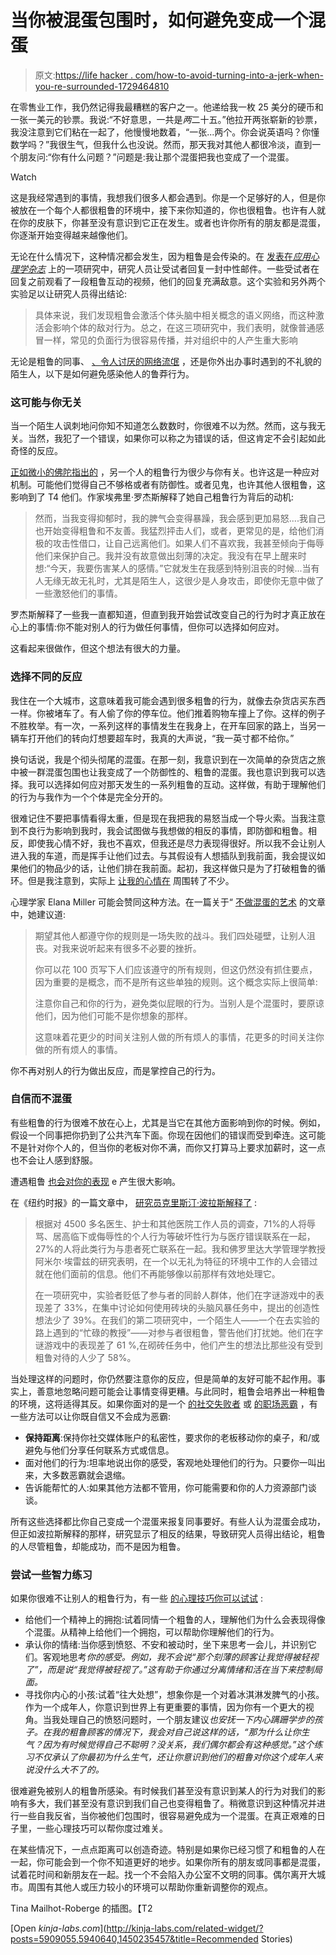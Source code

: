 # 当你被混蛋包围时，如何避免变成一个混蛋

> 原文:[https://life hacker . com/how-to-avoid-turning-into-a-jerk-when-you-re-surrounded-1729464810](https://lifehacker.com/how-to-avoid-turning-into-a-jerk-when-you-re-surrounded-1729464810)

在零售业工作，我仍然记得我最糟糕的客户之一。他递给我一枚 25 美分的硬币和一张一美元的钞票。我说:“不好意思，一共是*两*二十五。”他拉开两张崭新的钞票，我没注意到它们粘在一起了，他慢慢地数着，“一张...两个。你会说英语吗？你懂数学吗？”我很生气，但我什么也没说。然而，那天我对其他人都很冷淡，直到一个朋友问:“你有什么问题？”问题是:我让那个混蛋把我也变成了一个混蛋。

Watch

这是我经常遇到的事情，我想我们很多人都会遇到。你是一个足够好的人，但是你被放在一个每个人都很粗鲁的环境中，接下来你知道的，你也很粗鲁。也许有人就在你的皮肤下，你甚至没有意识到它正在发生。或者也许你所有的朋友都是混蛋，你逐渐开始变得越来越像他们。

无论在什么情况下，这种情况都会发生，因为粗鲁是会传染的。在 [发表在*应用心理学杂志*](http://psycnet.apa.org/index.cfm?fa=buy.optionToBuy&id=2015-28930-001) 上的一项研究中，研究人员让受试者回复一封中性邮件。一些受试者在回复之前观看了一段粗鲁互动的视频，他们的回复充满敌意。这个实验和另外两个实验足以让研究人员得出结论:

> 具体来说，我们发现粗鲁会激活个体头脑中相关概念的语义网络，而这种激活会影响个体的敌对行为。总之，在这三项研究中，我们表明，就像普通感冒一样，常见的负面行为很容易传播，并对组织中的人产生重大影响

无论是粗鲁的同事、 [、令人讨厌的网络流氓](http://lifehacker.com/how-to-stop-caring-about-trolls-and-get-on-with-your-li-5854053) ，还是你外出办事时遇到的不礼貌的陌生人，以下是如何避免感染他人的鲁莽行为。

### 这可能与你无关

当一个陌生人讽刺地问你知不知道怎么数数时，你很难不以为然。然而，这与我无关。当然，我犯了一个错误，如果你可以称之为错误的话，但这肯定不会引起如此奇怪的反应。

[正如微小的佛陀指出的](http://tinybuddha.com/blog/why-people-are-rude-and-unkind-and-why-its-not-about-you/) ，另一个人的粗鲁行为很少与你有关。也许这是一种应对机制。可能他们觉得自己不够格或者有防御性。或者见鬼，也许其他人很粗鲁，这影响到了 T4 他们。作家埃弗里·罗杰斯解释了她自己粗鲁行为背后的动机:

> 然而，当我变得抑郁时，我的脾气会变得暴躁，我会感到更加易怒....我自己也开始变得粗鲁和不友善。我猛烈抨击人们，或者，更常见的是，给他们消极的攻击性借口，让自己远离他们。如果人们不喜欢我，我甚至倾向于侮辱他们来保护自己。我并没有故意做出刻薄的决定。我没有在早上醒来时想:“今天，我要伤害某人的感情。”它就发生在我感到特别沮丧的时候...当有人无缘无故无礼时，尤其是陌生人，这很少是人身攻击，即使你无意中做了一些激怒他们的事情。

罗杰斯解释了一些我一直都知道，但直到我开始尝试改变自己的行为时才真正放在心上的事情:你不能对别人的行为做任何事情，但你可以选择如何应对。

这看起来很做作，但这个想法有很大的力量。

### 选择不同的反应

我住在一个大城市，这意味着我可能会遇到很多粗鲁的行为，就像去杂货店买东西一样。你被堵车了。有人偷了你的停车位。他们推着购物车撞上了你。这样的例子不胜枚举。有一次，一系列这样的事情发生在我身上，在开车回家的路上，当另一辆车打开他们的转向灯想要超车时，我真的大声说，“我一英寸都不给你。”

换句话说，我是个彻头彻尾的混蛋。在那一刻，我意识到在一次简单的杂货店之旅中被一群混蛋包围也让我变成了一个防御性的、粗鲁的混蛋。我也意识到我可以选择。我可以选择如何应对那天发生的一系列粗鲁的互动。这样做，有助于理解他们的行为与我作为一个个体是完全分开的。

很难记住不要把事情看得太重，但是现在我把我的易怒当成一个导火索。当我注意到不良行为影响到我时，我会试图做与我想做的相反的事情，即防御和粗鲁。相反，即使我心情不好，我也不喜欢，但我还是尽力表现得很好。所以我不会让别人进入我的车道，而是挥手让他们过去。与其假设有人想插队到我前面，我会提议如果他们的物品少的话，让他们排在我前面。起初，我这样做只是为了打破粗鲁的循环。但是我注意到，实际上 [让我的心情在](http://lifehacker.com/how-being-humble-kind-and-calm-will-make-your-life-ea-1561763720) 周围转了不少。

心理学家 Elana Miller 可能会赞同这种方法。在一篇关于“ [不做混蛋的艺术](http://zenpsychiatry.com/zen-and-the-art-of-not-being-an-asshole/) 的文章中，她建议道:

> 期望其他人都遵守你的规则是一场失败的战斗。我们四处碰壁，让别人沮丧。对我来说听起来有很多不必要的挫折。
> 
> 你可以花 100 页写下人们应该遵守的所有规则，但这仍然没有抓住要点，因为重要的是概念，而不是所有这些单独的规则。这个概念实际上很简单:
> 
> 注意你自己和你的行为，避免类似屁眼的行为。当别人是个混蛋时，要原谅他们，因为他们可能不是你想象的那样。
> 
> 这意味着花更少的时间关注别人做的所有烦人的事情，花更多的时间关注你做的所有烦人的事情。

你不再对别人的行为做出反应，而是掌控自己的行为。

### **自信而不混蛋**

有些粗鲁的行为很难不放在心上，尤其是当它在其他方面影响到你的时候。例如，假设一个同事把你扔到了公共汽车下面。你现在因他们的错误而受到牵连。这可能不是针对你个人的，但当你的老板对你不满，而你又打算马上要求加薪时，这一点也不会让人感到舒服。

遭遇粗鲁 [也会对你的表现](https://lifehacker.com/the-snarky-voice-in-your-head-is-killing-your-productiv-5921655) e 产生很大影响。

在《纽约时报》的一篇文章中， [研究员克里斯汀·波拉斯解释了](http://www.nytimes.com/2015/06/21/opinion/sunday/is-your-boss-mean.html) :

> 根据对 4500 多名医生、护士和其他医院工作人员的调查，71%的人将辱骂、居高临下或侮辱性的个人行为等破坏性行为与医疗错误联系在一起，27%的人将此类行为与患者死亡联系在一起。我和佛罗里达大学管理学教授阿米尔·埃雷兹的研究表明，在一个以无礼为特征的环境中工作的人会错过就在他们面前的信息。他们不再能够像以前那样有效地处理它。
> 
> 在一项研究中，实验者贬低了参与者的同龄人群体，他们在字谜游戏中的表现差了 33%，在集中讨论如何使用砖块的头脑风暴任务中，提出的创造性想法少了 39%。在我们的第二项研究中，一个陌生人——一个在去实验的路上遇到的“忙碌的教授”——对参与者很粗鲁，警告他们打扰她。他们在字谜游戏中的表现差了 61 %,在砌砖任务中，他们产生的想法比那些没有受到粗鲁对待的人少了 58%。

当处理这样的问题时，你仍然要注意你的反应，但是简单的友好可能不起作用。事实上，善意地忽略问题可能会让事情变得更糟。与此同时，粗鲁会培养出一种粗鲁的环境，这将适得其反。如果你面对的是一个 [的社交失败者](http://lifehacker.com/how-to-deal-with-people-who-undermine-everything-you-do-1718129469#_ga=1.134204558.1268082208.1431441811) 或 [的职场恶霸](https://lifehacker.com/how-to-handle-being-bullied-as-an-adult-1726099137) ，有一些方法可以让你既自信又不会成为恶霸:

*   **保持距离**:保持你社交媒体账户的私密性，要求你的老板移动你的桌子，和/或避免与他们分享任何联系方式或信息。
*   面对他们的行为:坦率地说出你的感受，客观地处理他们的行为。只要你一叫出来，大多数恶霸就会退缩。
*   告诉能帮忙的人:如果其他方法都不管用，你可能需要和你的人力资源部门谈谈。

所有这些选择都比你自己变成一个混蛋来报复同事要好。有些人认为混蛋会成功，但正如波拉斯解释的那样，研究显示了相反的结果，导致研究人员得出结论，粗鲁的人尽管粗鲁，却能成功，而不是因为粗鲁。

### 尝试一些智力练习

如果你很难不让别人的粗鲁行为，有一些 [的心理技巧你可以试试](https://lifehacker.com/three-mental-tricks-to-deal-with-people-who-annoy-you-1450235457) :

*   给他们一个精神上的拥抱:试着同情一个粗鲁的人，理解他们为什么会表现得像个混蛋。从精神上给他们一个拥抱，可以帮助你理解他们的行为。
*   承认你的情绪:当你感到愤怒、不安和被动时，坐下来思考一会儿，并识别它们。客观地思考*你的感受。例如，我不会说“那个刻薄的顾客让我觉得被轻视了”，而是说“我觉得被轻视了。”这有助于你通过分离情绪和活在当下来控制局面。*
*   寻找你内心的小孩:试着“往大处想”，想象你是一个对着冰淇淋发脾气的小孩。作为一个成年人，你意识到世界上有更重要的事情，因为你有一个更大的视角。当我处理自己的愤怒问题时，一个朋友建议*也安抚一下内心蹒跚学步的孩子。在我的粗鲁顾客的情况下，我会对自己说这样的话，“那为什么让你生气？因为有时候觉得自己不聪明？没关系，我们偶尔都会有这种感觉。”这个练习不仅承认了你最初为什么生气，还让你意识到他们的粗鲁对你这个成年人来说没什么大不了的。*

很难避免被别人的粗鲁所感染。有时候我们甚至没有意识到某人的行为对我们的影响有多大，我们甚至没有意识到我们自己也变得粗鲁了。稍微意识到这种情况并进行一些自我反省，当你被他们包围时，很容易避免成为一个混蛋。在真正艰难的日子里，一些心理技巧可以帮你度过难关。

在某些情况下，一点点距离可以创造奇迹。特别是如果你已经习惯了和粗鲁的人在一起，你可能会到一个你不知道更好的地步。如果你所有的朋友或同事都是混蛋，试着花时间和新朋友在一起。找一个不会陷入办公室不文明的同事。偶尔离开大城市。周围有其他人或压力较小的环境可以帮助你重新调整你的观点。

Tina Mailhot-Roberge 的插图。【T2

[Open *kinja-labs.com*](http://kinja-labs.com/related-widget/?posts=5909055,5940640,1450235457&title=Recommended Stories)